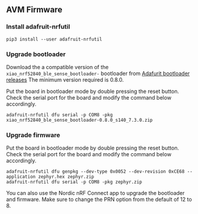 ## AVM Firmware

### Install adafruit-nrfutil

```
pip3 install --user adafruit-nrfutil
```

### Upgrade bootloader

Download the a compatible version of the ```xiao_nrf52840_ble_sense_bootloader-``` bootloader
from [Adafurit bootloader releases](https://github.com/adafruit/Adafruit_nRF52_Bootloader/releases)
The minimum version required is 0.8.0.

Put the board in bootloader mode by double pressing the reset button.
Check the serial port for the board and modify the command below accordingly.

```
adafruit-nrfutil dfu serial -p COM8 -pkg xiao_nrf52840_ble_sense_bootloader-0.8.0_s140_7.3.0.zip
```

### Upgrade firmware

Put the board in bootloader mode by double pressing the reset button.
Check the serial port for the board and modify the command below accordingly.

```
adafruit-nrfutil dfu genpkg --dev-type 0x0052 --dev-revision 0xCE68 --application zephyr.hex zephyr.zip
adafruit-nrfutil dfu serial -p COM8 -pkg zephyr.zip
```

You can also use the Nordic nRF Connect app to upgrade the bootloader and firmware. Make sure
to change the PRN option from the default of 12 to 8.